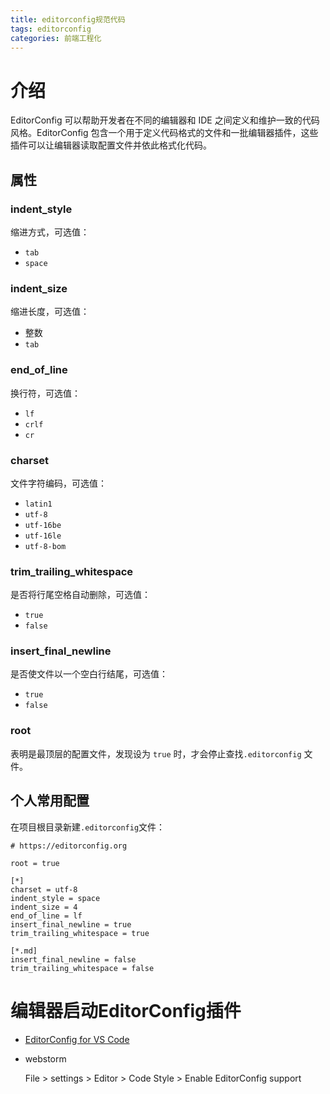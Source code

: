 ```yaml
---
title: editorconfig规范代码
tags: editorconfig
categories: 前端工程化
---
```


# 介绍
EditorConfig 可以帮助开发者在不同的编辑器和 IDE 之间定义和维护一致的代码风格。EditorConfig 包含一个用于定义代码格式的文件和一批编辑器插件，这些插件可以让编辑器读取配置文件并依此格式化代码。

<!-- more -->



## 属性

### indent_style
缩进方式，可选值：
- `tab`
- `space`

### indent_size
缩进长度，可选值：
-  整数
- `tab`

### end_of_line
换行符，可选值：
- `lf`
- `crlf`
- `cr`

### charset
文件字符编码，可选值：
- `latin1`
- `utf-8`
- `utf-16be`
- `utf-16le`
- `utf-8-bom`

### trim_trailing_whitespace
是否将行尾空格自动删除，可选值：
-  `true`
-  `false`

### insert_final_newline

是否使文件以一个空白行结尾，可选值：

-  `true`
-  `false`



### root

表明是最顶层的配置文件，发现设为 `true` 时，才会停止查找`.editorconfig` 文件。



## 个人常用配置

在项目根目录新建`.editorconfig`文件：

```
# https://editorconfig.org

root = true

[*]
charset = utf-8
indent_style = space
indent_size = 4
end_of_line = lf
insert_final_newline = true
trim_trailing_whitespace = true

[*.md]
insert_final_newline = false
trim_trailing_whitespace = false
```



# 编辑器启动EditorConfig插件

- [EditorConfig for VS Code](https://marketplace.visualstudio.com/items?itemName=EditorConfig.EditorConfig)

- webstorm

    File > settings > Editor > Code Style > Enable EditorConfig support